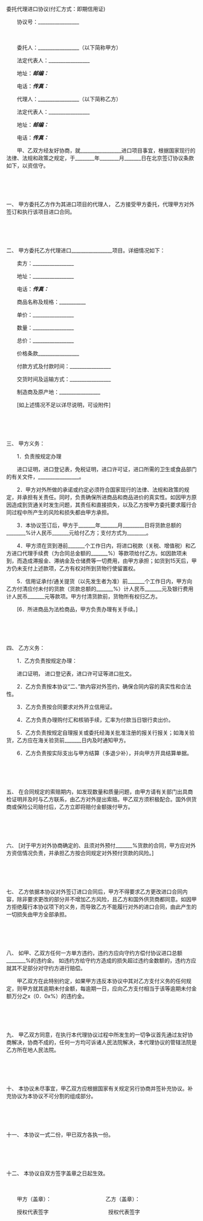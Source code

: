 



委托代理进口协议(付汇方式：即期信用证)



 

　　协议号：_________________　　

　　

　　委托人：_________________（以下简称甲方）

　　法定代表人：_________________

　　地址：_________________邮编：_________________

　　电话：_________________传真：_________________ 

　　代理人：_________________（以下简称乙方）

　　法定代表人：_________________

　　地址：_________________邮编：_________________

　　电话：_________________传真：_________________

　　甲、乙双方经友好协商，就_________________进口项目事宜，根据国家现行的法律、法规和政策之规定，于________年________月_______日在北京签订协议条款如下，以资信守。

　　

　　

一、
甲方委托乙方作为其进口项目的代理人， 乙方接受甲方委托，代理甲方对外签订和执行该项目进口合同。

　　

　　

二、
甲方委托乙方代理进口_________________项目。详细情况如下：

　　卖方：_________________

　　地址：_________________

　　电话：_________________传真：_________________

　　商品名称及规格：___________　　　　　　　　　　　　　　　　　　　　　　　　　　　　　 

　　单价：_________________

　　数量：_________________

　　总价：_________________

　　价格条款_________________

　　付款方式及付款时间：_________________

　　交货时间及运输方式：_________________

　　制造商及原产地：_________________

　　[如上述情况不足以详尽说明，可设附件]

　　

　　

三、
甲方义务：

　　1．负责按规定办理 

　　进口证明，进口登记表，免税证明，进口许可证，进口所需的卫生或食品部门的有关文件，_________________。

　　2．甲方对外所做的承诺或约定必须符合国家现行的法律、法规和政策的规定，并承担有关责任。同时，负责确保所进商品和商品进价的真实性。如因甲方原因造成到货通关时发生问题，其责任和直接损失，以及乙方按甲方委托要求履行合同过程中所产生的风险和损失都由甲方承担。

　　3．本协议签订后，甲方于_______年_______月_________日将货款总额的________%计人民币_______元给付乙方；支付方式为________。

　　4．甲方须在货到港前_______个工作日内，将进口税款（关税、增值税）和乙方进口代理手续费（为合同总金额的_______%）等款项给付乙方。如因款项未到，而造成滞报金、滞纳金及仓储费等一切费用，由甲方承担；如货到15天后，甲方仍未支付上述款项，乙方有权对所到货物行使留置权。

　　5．信用证承付/通关提货（以先发生者为准）前_______个工作日内，甲方向乙方付清应付未付的货款（货款总额的_______%）计人民币_______元及银行费用计人民币_______元等款项。甲方付清货款前，货物所有权归乙方。

　　[6．所进商品为法检商品，甲方负责办理有关手续。]

　　

　　

四、
乙方义务：

　　1．乙方负责按规定办理：

　　进口证明， 进口登记表，进口许可证等进口批文。

　　2．乙方负责按本协议“二、”款内容对外签约，确保合同内容的真实性和合法性。

　　3．乙方负责按合同要求对外开立信用证。

　　4．乙方负责办理购付汇和核销手续，汇率为付款当日银行卖出价。

　　5．乙方负责按规定自理报关或委托经海关批准注册的报关行报关；如海关验货，乙方应在海关验货前_______日内及时通知甲方。

　　6．乙方负责按实际支出与甲方结算（多退少补），并向甲方开具结算单据。

　　

　　

五、
在合同规定的索赔期内，如发现数量和质量问题，由甲方请有关部门出具商检证明并及时与乙方联系，由乙方对外提出索赔。甲乙双方须积极配合。国外供货商或保险公司赔付后，乙方立即将赔付金额拨付甲方。

　　

　　

六、
[对于甲方对外协商确定的、且须对外预付_______%货款的合同，甲方应对外方资信情况负责，并承担乙方按合同规定对外预付货款的风险。]

　　

　　

七、
乙方依据本协议对外签订进口合同后，甲方不得要求乙方更改进口合同内容，除非要求更改的部分并不增加乙方风险，且乙方和国外供货商都同意。如因甲方拒绝履行本协议项下的义务，而导致乙方不能履行对外的进口合同，由此产生的一切损失由甲方全部承担。

　　

　　

八、
如甲、乙双方任何一方单方违约，违约方应向守约方偿付协议进口总额________%的违约金。 如违约方给守约方造成的损失超过违约金数额的，违约方应就其不足部分对守约方进行赔偿。

　　甲乙双方在此特别约定，如果甲方违反本协议中其对乙方支付义务的任何规定，则甲方就其逾期未付金额，每逾期一日，应向乙方支付相当于该等逾期未付金额万分之x（0．0x%）的违约金。

　　

　　

九、
甲乙双方同意，在执行本代理协议过程中所发生的一切争议首先通过友好协商解决，协商不成的，任何一方均可诉诸人民法院解决，本代理协议的管辖法院是乙方所在地人民法院。

　　

　　

十、
本协议未尽事宜，甲乙双方应根据国家有关规定另行协商并签补充协议。补充协议为本协议不可分割的组成部分。

　　

　　

十一、
本协议一式二份，甲已双方各执一份。

　　

　　

十二、
本协议自双方签字盖章之日起生效。　　

　　

　　甲方（盖章）：　　　　　　　　　　 乙方（盖章）：

　　授权代表签字　　　　　　　　　　　 授权代表签字